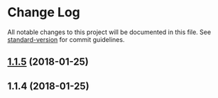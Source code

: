 # Change Log

All notable changes to this project will be documented in this file. See [standard-version](https://github.com/conventional-changelog/standard-version) for commit guidelines.

<a name="1.1.5"></a>
## [1.1.5](https://github.com/mateusz-sawit/angularx-social-login/compare/v1.1.4...v1.1.5) (2018-01-25)



<a name="1.1.4"></a>
## 1.1.4 (2018-01-25)
